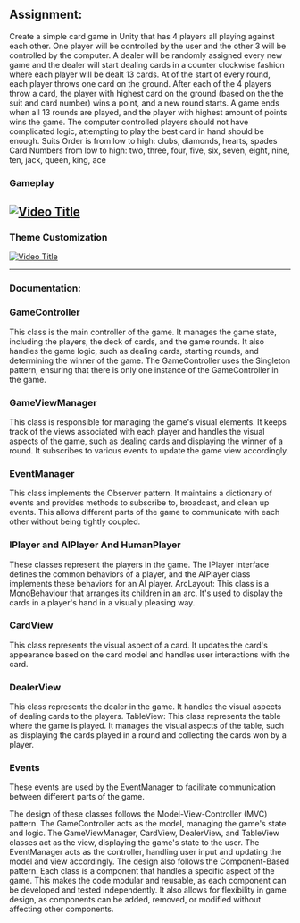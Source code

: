 ## Assignment:
Create a simple card game in Unity that has 4 players all playing against each 
other.
One player will be controlled by the user and the other 3 will be controlled by 
the computer. 
A dealer will be randomly assigned every new game and the dealer will start 
dealing cards in a counter clockwise fashion where each player will be dealt 13 
cards.
At of the start of every round, each player throws one card on the ground. After 
each of the 4 players throw a card, the player with highest card on the ground 
(based on the the suit and card number) wins a point, and a new round starts.
A game ends when all 13 rounds are played, and the player with highest amount of 
points wins the game.
The computer controlled players should not have complicated logic, attempting to 
play the best card in hand should be enough.
Suits Order is from low to high:
clubs, diamonds, hearts, spades
Card Numbers from low to high:
two, three, four, five, six, seven, eight, nine, ten, jack, queen, king, ace

### Gameplay
[![Video Title](http://i3.ytimg.com/vi/Gr0BmHi-Bwk/hqdefault.jpg)](https://youtu.be/Gr0BmHi-Bwk)
---------------------------------------------------------------------------------------------------------------
### Theme Customization
[![Video Title](http://i3.ytimg.com/vi/XklXKGjQ5Wc/hqdefault.jpg)](https://youtu.be/XklXKGjQ5Wc)

--------------------------------------------------------------------------------------------------------------
### Documentation: 

### GameController
This class is the main controller of the game. It manages the game state, including the players, the deck of cards, and the game rounds. It also handles the game logic, such as dealing cards, starting rounds, and determining the winner of the game. The GameController uses the Singleton pattern, ensuring that there is only one instance of the GameController in the game.
### GameViewManager
This class is responsible for managing the game's visual elements. It keeps track of the views associated with each player and handles the visual aspects of the game, such as dealing cards and displaying the winner of a round. It subscribes to various events to update the game view accordingly.

### EventManager
This class implements the Observer pattern. It maintains a dictionary of events and provides methods to subscribe to, broadcast, and clean up events. This allows different parts of the game to communicate with each other without being tightly coupled.

### IPlayer and AIPlayer And HumanPlayer
These classes represent the players in the game. The IPlayer interface defines the common behaviors of a player, and the AIPlayer class implements these behaviors for an AI player.
ArcLayout: This class is a MonoBehaviour that arranges its children in an arc. It's used to display the cards in a player's hand in a visually pleasing way.

### CardView
This class represents the visual aspect of a card. It updates the card's appearance based on the card model and handles user interactions with the card.

### DealerView
This class represents the dealer in the game. It handles the visual aspects of dealing cards to the players.
TableView: This class represents the table where the game is played. It manages the visual aspects of the table, such as displaying the cards played in a round and collecting the cards won by a player.

### Events
These events are used by the EventManager to facilitate communication between different parts of the game.

The design of these classes follows the Model-View-Controller (MVC) pattern. The GameController acts as the model, managing the game's state and logic. The GameViewManager, CardView, DealerView, and TableView classes act as the view, displaying the game's state to the user. The EventManager acts as the controller, handling user input and updating the model and view accordingly.
The design also follows the Component-Based pattern. Each class is a component that handles a specific aspect of the game. This makes the code modular and reusable, as each component can be developed and tested independently. It also allows for flexibility in game design, as components can be added, removed, or modified without affecting other components.